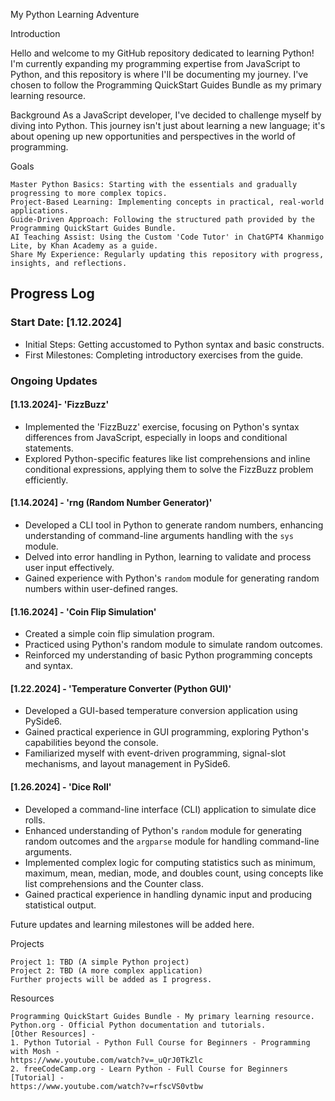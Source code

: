 My Python Learning Adventure

Introduction

Hello and welcome to my GitHub repository dedicated to learning Python! I'm currently expanding my programming expertise from JavaScript to Python, and this repository is where I'll be documenting my journey. I've chosen to follow the Programming QuickStart Guides Bundle as my primary learning resource.

Background
As a JavaScript developer, I've decided to challenge myself by diving into Python. This journey isn't just
about learning a new language; it's about opening up new opportunities and perspectives in the world of
programming.

Goals

    Master Python Basics: Starting with the essentials and gradually progressing to more complex topics.
    Project-Based Learning: Implementing concepts in practical, real-world applications.
    Guide-Driven Approach: Following the structured path provided by the Programming QuickStart Guides Bundle.
    AI Teaching Assist: Using the Custom 'Code Tutor' in ChatGPT4 Khanmigo Lite, by Khan Academy as a guide.
    Share My Experience: Regularly updating this repository with progress, insights, and reflections.

## Progress Log

### Start Date: [1.12.2024]

- Initial Steps: Getting accustomed to Python syntax and basic constructs.
- First Milestones: Completing introductory exercises from the guide.

### Ongoing Updates

#### [1.13.2024]- 'FizzBuzz'

- Implemented the 'FizzBuzz' exercise, focusing on Python's syntax differences from JavaScript, especially in loops and conditional statements.
- Explored Python-specific features like list comprehensions and inline conditional expressions, applying them to solve the FizzBuzz problem efficiently.

#### [1.14.2024] - 'rng (Random Number Generator)'

- Developed a CLI tool in Python to generate random numbers, enhancing understanding of command-line arguments handling with the `sys` module.
- Delved into error handling in Python, learning to validate and process user input effectively.
- Gained experience with Python's `random` module for generating random numbers within user-defined ranges.

#### [1.16.2024] - 'Coin Flip Simulation'

- Created a simple coin flip simulation program.
- Practiced using Python's random module to simulate random outcomes.
- Reinforced my understanding of basic Python programming concepts and syntax.

#### [1.22.2024] - 'Temperature Converter (Python GUI)'

- Developed a GUI-based temperature conversion application using PySide6.
- Gained practical experience in GUI programming, exploring Python's capabilities beyond the console.
- Familiarized myself with event-driven programming, signal-slot mechanisms, and layout management in PySide6.

#### [1.26.2024] - 'Dice Roll'

- Developed a command-line interface (CLI) application to simulate dice rolls.
- Enhanced understanding of Python's `random` module for generating random outcomes and the `argparse` module for handling command-line arguments.
- Implemented complex logic for computing statistics such as minimum, maximum, mean, median, mode, and doubles count, using concepts like list comprehensions and the Counter class.
- Gained practical experience in handling dynamic input and producing statistical output.

Future updates and learning milestones will be added here.

Projects

    Project 1: TBD (A simple Python project)
    Project 2: TBD (A more complex application)
    Further projects will be added as I progress.

Resources

    Programming QuickStart Guides Bundle - My primary learning resource.
    Python.org - Official Python documentation and tutorials.
    [Other Resources] -
    1. Python Tutorial - Python Full Course for Beginners - Programming with Mosh -
    https://www.youtube.com/watch?v=_uQrJ0TkZlc
    2. freeCodeCamp.org - Learn Python - Full Course for Beginners [Tutorial] -
    https://www.youtube.com/watch?v=rfscVS0vtbw
